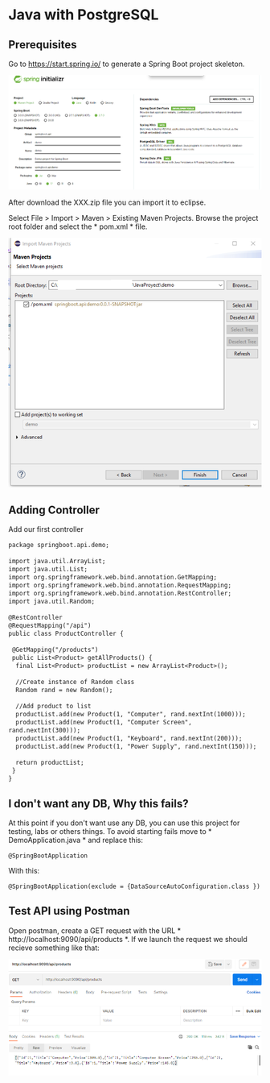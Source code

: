 # Java with PostgreSQL

## Prerequisites
Go to https://start.spring.io/ to generate a Spring Boot project skeleton. 

![Spring Initializer](./Images/SpringInitializer.png)

After download the XXX.zip file you can import it to eclipse.

Select File > Import > Maven > Existing Maven Projects. Browse the project root folder and select the * pom.xml * file.

![Import Maven Project](./Images/ImportMavenProject.png)

## Adding Controller
Add our first controller

```
package springboot.api.demo;

import java.util.ArrayList;
import java.util.List;
import org.springframework.web.bind.annotation.GetMapping;
import org.springframework.web.bind.annotation.RequestMapping;
import org.springframework.web.bind.annotation.RestController;
import java.util.Random;

@RestController
@RequestMapping("/api")
public class ProductController {
 
 @GetMapping("/products")
 public List<Product> getAllProducts() {
  final List<Product> productList = new ArrayList<Product>();

  //Create instance of Random class
  Random rand = new Random();
  
  //Add product to list
  productList.add(new Product(1, "Computer", rand.nextInt(1000)));
  productList.add(new Product(1, "Computer Screen", rand.nextInt(300)));
  productList.add(new Product(1, "Keyboard", rand.nextInt(200)));
  productList.add(new Product(1, "Power Supply", rand.nextInt(150)));

  return productList;
 } 
}

```

## I don't want any DB, Why this fails?
At this point if you don't want use any DB, you can use this project for testing, labs or others things. To avoid starting fails move to * DemoApplication.java * and replace this:

```
@SpringBootApplication
```

With this:

```
@SpringBootApplication(exclude = {DataSourceAutoConfiguration.class })
```

## Test API using Postman
Open postman, create a GET request with the URL * http://localhost:9090/api/products *. If we launch the request we should recieve something like that:

![Sample Request](./Images/SampleRequest.png)
